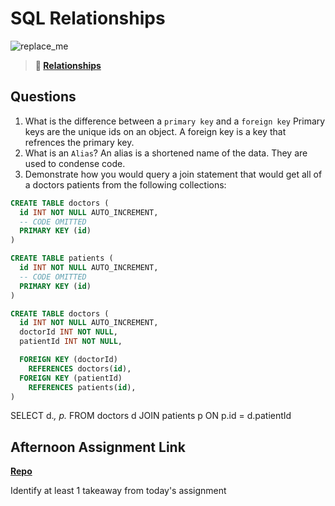 # SQL Relationships

![replace_me](https://codeworks.blob.core.windows.net/public/assets/img/illustrations/placeholder.svg)

> **📖 [Relationships](https://codeworksacademy.com/fs-student-guide/resources/wk11/02-MySQL-Relationships)**

## Questions

1. What is the difference between a `primary key` and a `foreign key`
Primary keys are the unique ids on an object. A foreign key is a key that refrences the primary key. 
2. What is an `Alias`?
An alias is a shortened name of the data. They are used to condense code. 
3. Demonstrate how you would query a join statement that would get all of a doctors patients from the following collections:

```SQL
CREATE TABLE doctors (
  id INT NOT NULL AUTO_INCREMENT,
  -- CODE OMITTED
  PRIMARY KEY (id)
)

CREATE TABLE patients (
  id INT NOT NULL AUTO_INCREMENT,
  -- CODE OMITTED
  PRIMARY KEY (id)
)

CREATE TABLE doctors (
  id INT NOT NULL AUTO_INCREMENT,
  doctorId INT NOT NULL,
  patientId INT NOT NULL,

  FOREIGN KEY (doctorId)
    REFERENCES doctors(id),
  FOREIGN KEY (patientId)
    REFERENCES patients(id),
)

```
SELECT
d.*,
p.*
FROM doctors d
JOIN patients p ON p.id = d.patientId
## Afternoon Assignment Link

**[Repo](https://github.com/M-Walker32/Follow)**

Identify at least 1 takeaway from today's assignment
